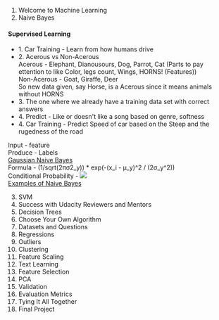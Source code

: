 1.	Welcome to Machine Learning<br>
2.	Naive Bayes<br>
<h4>Supervised Learning</h4>
<ul>
	<li>1. Car Training - Learn from how humans drive<br></li>
	<li>2. Acerous vs Non-Acerous<br>
		Acerous - Elephant, Dianousours, Dog, Parrot, Cat (Parts to pay ettention to like Color, legs count, Wings, HORNS! (Features))<br>
		Non-Acerous - Goat, Giraffe, Deer<br>
		So new data given, say Horse, is a Acerous since it means animals without HORNS</li>
	<li>3. The one where we already have a training data set with correct answers	<br></li>
	<li>4. Predict - Like or doesn't like a song based on genre, softness	<br></li>
	<li>4. Car Training - Predict Speed of car based on the Steep and the rugedness of the road<br></li>

</ul>
<div>
	Input - feature<br>
	Produce  - Labels<br>
</div>
<!--<math xmlns="http://www.w3.org/1998/Math/MathML" display="block"> <mi>P</mi> <mo stretchy="false">(</mo> <msub> <mi>x</mi> <mi>i</mi> </msub> <mo>&#x2223;</mo> <mi>y</mi> <mo stretchy="false">)</mo> <mo>=</mo> <mfrac> <mn>1</mn> <msqrt> <mn>2</mn> <mi>&#x03C0;</mi> <msubsup> <mi>&#x03C3;</mi> <mi>y</mi> <mn>2</mn> </msubsup> </msqrt> </mfrac> <mi>exp</mi> <mo>&#x2061;</mo> <mrow> <mo>(</mo> <mrow> <mo>&#x2212;</mo> <mfrac> <mrow> <mo stretchy="false">(</mo> <msub> <mi>x</mi> <mi>i</mi> </msub> <mo>&#x2212;</mo> <msub> <mi>&#x03BC;</mi> <mi>y</mi> </msub> <msup> <mo stretchy="false">)</mo> <mn>2</mn> </msup> </mrow> <mrow> <mn>2</mn> <msubsup> <mi>&#x03C3;</mi> <mi>y</mi> <mn>2</mn> </msubsup> </mrow> </mfrac> </mrow> <mo>)</mo> </mrow> </math>-->
<div>
<a href='https://scikit-learn.org/stable/modules/naive_bayes.html#gaussian-naive-bayes'>Gaussian Naive Bayes</a><br>
Formula - (1/sqrt(2πσ2_y)) * exp(-(x_i - μ_y)^2 / (2σ_y^2)) <br>
</div>

<div>
	Conditional Probability - <img src='Udacity-ML/images/Conditional Probability.png'> <br>
<a href='https://dataaspirant.com/2017/02/06/naive-bayes-classifier-machine-learning/'>Examples of Naive Bayes</a>
</div>

3.	SVM<br>
4.	Success with Udacity Reviewers and Mentors<br>
5.	Decision Trees<br>
6.	Choose Your Own Algorithm<br>
7.	Datasets and Questions<br>
8.	Regressions<br>
9.	Outliers<br>
10.	Clustering<br>
11.	Feature Scaling<br>
12.	Text Learning<br>
13.	Feature Selection<br>
14.	PCA<br>
15.	Validation<br>
16.	Evaluation Metrics<br>
17.	Tying It All Together<br>
18.	Final Project<br>

